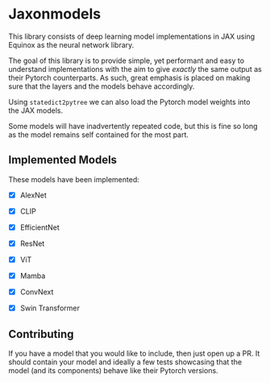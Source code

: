 # Jaxonmodels

This library consists of deep learning model implementations in JAX using Equinox as the neural network library.

The goal of this library is to provide simple, yet performant and easy to understand implementations with the aim to give *exactly* the same output as their Pytorch counterparts. As such, great emphasis is placed on making sure that the layers and the models behave accordingly.

Using `statedict2pytree` we can also load the Pytorch model weights into the JAX models.

Some models will have inadvertently repeated code, but this is fine so long as the model remains self contained for the most part.

## Implemented Models

These models have been implemented:
- [x] AlexNet
- [x] CLIP
- [x] EfficientNet
- [x] ResNet
- [x] ViT
- [x] Mamba
- [x] ConvNext
- [x] Swin Transformer


## Contributing

If you have a model that you would like to include, then just open up a PR. It should contain your model and ideally a few tests showcasing that the model (and its components) behave like their Pytorch versions.
